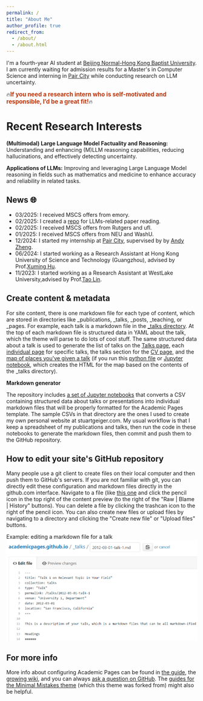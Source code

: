 ```yaml
---
permalink: /
title: "About Me"
author_profile: true
redirect_from: 
  - /about/
  - /about.html
---
```


I'm a fourth-year AI student at [Beijing Normal-Hong Kong Baptist University](https://uic.edu.cn/en/). I am currently waiting for admission results for a Master's in Computer Science and interning in [Pair City](https://www.paircity.com/home) while conducting research on LLM uncertainty.

🔥<span style="color: #BF360C; font-weight: bold; font-size: 1.1em;">If you need a research intern who is self-motivated and responsible, I’d be a great fit!</span>🔥


Recent Research Interests
======

**(Multimodal) Large Language Model Factuality and Reasoning:** Understanding and enhancing (M)LLM reasoning capabilities, reducing hallucinations, and effectively detecting uncertainty.  

**Applications of LLMs:** Improving and leveraging Large Language Model reasoning in fields such as mathematics and medicine to enhance accuracy and reliability in related tasks.

News 🌐
------
- 03/2025: I received MSCS offers from emory.
- 02/2025: I created a [repo](https://github.com/YongliangMiao/health-llms) for LLMs-related paper reading.
- 02/2025: I received MSCS offers from Rutgers and ufl.
- 01/2025: I received MSCS offers from NEU and WashU.
- 12/2024: I started my internship at [Pair City](https://www.paircity.com/home), supervised by by [Andy Zheng](https://rael.berkeley.edu/people/cheng-andy-zheng/).
- 06/2024: I started working as a Research Assistant at Hong Kong University of Science and Technology (Guangzhou), advised by Prof.[Xuming Hu](https://xuminghu.github.io/).
- 11/2023: I started working as a Research Assistant at WestLake University,advised by Prof.[Tao Lin](https://tlin-taolin.github.io/).


Create content & metadata
------
For site content, there is one markdown file for each type of content, which are stored in directories like _publications, _talks, _posts, _teaching, or _pages. For example, each talk is a markdown file in the [_talks directory](https://github.com/academicpages/academicpages.github.io/tree/master/_talks). At the top of each markdown file is structured data in YAML about the talk, which the theme will parse to do lots of cool stuff. The same structured data about a talk is used to generate the list of talks on the [Talks page](https://academicpages.github.io/talks), each [individual page](https://academicpages.github.io/talks/2012-03-01-talk-1) for specific talks, the talks section for the [CV page](https://academicpages.github.io/cv), and the [map of places you've given a talk](https://academicpages.github.io/talkmap.html) (if you run this [python file](https://github.com/academicpages/academicpages.github.io/blob/master/talkmap.py) or [Jupyter notebook](https://github.com/academicpages/academicpages.github.io/blob/master/talkmap.ipynb), which creates the HTML for the map based on the contents of the _talks directory).

**Markdown generator**

The repository includes [a set of Jupyter notebooks](https://github.com/academicpages/academicpages.github.io/tree/master/markdown_generator
) that converts a CSV containing structured data about talks or presentations into individual markdown files that will be properly formatted for the Academic Pages template. The sample CSVs in that directory are the ones I used to create my own personal website at stuartgeiger.com. My usual workflow is that I keep a spreadsheet of my publications and talks, then run the code in these notebooks to generate the markdown files, then commit and push them to the GitHub repository.

How to edit your site's GitHub repository
------
Many people use a git client to create files on their local computer and then push them to GitHub's servers. If you are not familiar with git, you can directly edit these configuration and markdown files directly in the github.com interface. Navigate to a file (like [this one](https://github.com/academicpages/academicpages.github.io/blob/master/_talks/2012-03-01-talk-1.md) and click the pencil icon in the top right of the content preview (to the right of the "Raw | Blame | History" buttons). You can delete a file by clicking the trashcan icon to the right of the pencil icon. You can also create new files or upload files by navigating to a directory and clicking the "Create new file" or "Upload files" buttons. 

Example: editing a markdown file for a talk
![Editing a markdown file for a talk](/images/editing-talk.png)

For more info
------
More info about configuring Academic Pages can be found in [the guide](https://academicpages.github.io/markdown/), the [growing wiki](https://github.com/academicpages/academicpages.github.io/wiki), and you can always [ask a question on GitHub](https://github.com/academicpages/academicpages.github.io/discussions). The [guides for the Minimal Mistakes theme](https://mmistakes.github.io/minimal-mistakes/docs/configuration/) (which this theme was forked from) might also be helpful.
